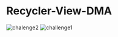 # Recycler-View-DMA

![chalenge2](https://user-images.githubusercontent.com/78713326/111764593-7655b880-88cb-11eb-85f8-7f8b1249f22f.JPG)
![challenge1](https://user-images.githubusercontent.com/78713326/111764672-8ff70000-88cb-11eb-84f9-47b5530e703c.JPG)
